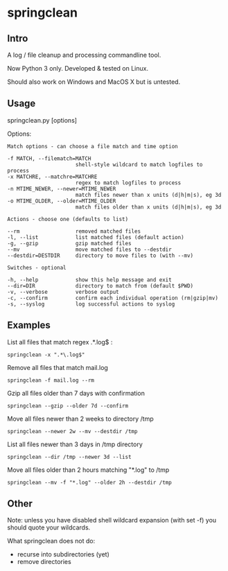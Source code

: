 springclean
===========

Intro
-----

A log / file cleanup and processing commandline tool.

Now Python 3 only. Developed & tested on Linux.

Should also work on Windows and MacOS X but is untested.

Usage
-----

springclean.py [options]

Options:

	Match options - can choose a file match and time option

	-f MATCH, --filematch=MATCH
		                  shell-style wildcard to match logfiles to process
    -x MATCHRE, --matchre=MATCHRE
                          regex to match logfiles to process
    -n MTIME_NEWER, --newer=MTIME_NEWER
                          match files newer than x units (d|h|m|s), eg 3d
    -o MTIME_OLDER, --older=MTIME_OLDER
                          match files older than x units (d|h|m|s), eg 3d

	Actions - choose one (defaults to list)

	--rm                  removed matched files
	-l, --list            list matched files (default action)
    -g, --gzip            gzip matched files
    --mv                  move matched files to --destdir
    --destdir=DESTDIR     directory to move files to (with --mv)

	Switches - optional

    -h, --help            show this help message and exit
    --dir=DIR             directory to match from (default $PWD)
    -v, --verbose         verbose output
    -c, --confirm         confirm each individual operation (rm|gzip|mv)
    -s, --syslog          log successful actions to syslog

Examples
--------

List all files that match regex .*\.log$ :

	springclean -x ".*\.log$"
	
Remove all files that match mail.log

	springclean -f mail.log --rm
	
Gzip all files older than 7 days with confirmation

	springclean --gzip --older 7d --confirm
	
Move all files newer than 2 weeks to directory /tmp

	springclean --newer 2w --mv --destdir /tmp

List all files newer than 3 days in /tmp directory

	springclean --dir /tmp --newer 3d --list

Move all files older than 2 hours matching "*.log" to /tmp

	springclean --mv -f "*.log" --older 2h --destdir /tmp

Other
-----

Note: unless you have disabled shell wildcard expansion (with set -f) you should quote
your wildcards.

What springclean does not do:
+ recurse into subdirectories (yet)
+ remove directories

